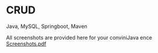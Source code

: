 # CRUD


Java, MySQL, Springboot, Maven 


All screenshots are provided here for your conviniJava ence
[Screenshots.pdf](https://docs.google.com/viewer?url=https://github.com/Aigerim2000/CRUD/files/6689693/Screenshots.pdf)
